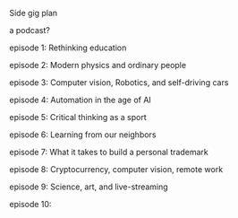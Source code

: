 Side gig plan

a podcast?

episode 1: Rethinking education

episode 2: Modern physics and ordinary people 

episode 3: Computer vision, Robotics, and self-driving cars

episode 4: Automation in the age of AI

episode 5: Critical thinking as a sport

episode 6: Learning from our neighbors

episode 7: What it takes to build a personal trademark

episode 8: Cryptocurrency, computer vision, remote work

episode 9: Science, art, and live-streaming

episode 10: 
